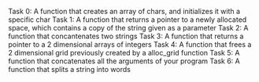Task 0: A function that creates an array of chars, and initializes it with a specific char
Task 1: A function that returns a pointer to a newly allocated space, which contains a copy of the string given as a parameter
Task 2: A function that concantenates two strings
Task 3: A function that returns a pointer to a 2 dimensional arrays of integers
Task 4: A function that frees a 2 dimensional grid previously created by a alloc_grid function
Task 5: A function that concatenates all the arguments of your program
Task 6: A function that splits a string into words
